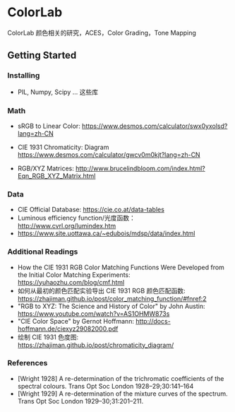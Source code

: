 # ColorLab

ColorLab 颜色相关的研究，ACES，Color Grading，Tone Mapping


## Getting Started 

### Installing

* PIL, Numpy, Scipy ... 这些库


### Math

* sRGB to Linear Color: https://www.desmos.com/calculator/swx0yxolsd?lang=zh-CN
* CIE 1931 Chromaticity: Diagram https://www.desmos.com/calculator/gwcv0m0kjt?lang=zh-CN

* RGB/XYZ Matrices: http://www.brucelindbloom.com/index.html?Eqn_RGB_XYZ_Matrix.html

### Data

* CIE Official Database: https://cie.co.at/data-tables
* Luminous efficiency function/光度函数：http://www.cvrl.org/lumindex.htm
* https://www.site.uottawa.ca/~edubois/mdsp/data/index.html

### Additional Readings



* How the CIE 1931 RGB Color Matching Functions Were Developed from the Initial Color Matching Experiments: https://yuhaozhu.com/blog/cmf.html
* 如何从最初的颜色匹配实验导出 CIE 1931 RGB 颜色匹配函数: https://zhajiman.github.io/post/color_matching_function/#fnref:2
* "RGB to XYZ: The Science and History of Color" by John Austin: https://www.youtube.com/watch?v=AS1OHMW873s
* "CIE Color Space" by Gernot Hoffmann: http://docs-hoffmann.de/ciexyz29082000.pdf
* 绘制 CIE 1931 色度图: https://zhajiman.github.io/post/chromaticity_diagram/

### References
* [Wright 1928] A re-determination of the trichromatic coefficients of the spectral colours. Trans Opt Soc London 1928–29;30:141–164
* [Wright 1929] A re-determination of the mixture curves of the spectrum. Trans Opt Soc London 1929–30;31:201–211.
